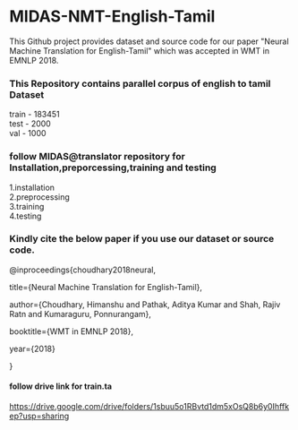 # MIDAS-NMT-English-Tamil

This Github project provides dataset and source code for our paper "Neural Machine Translation for English-Tamil" which was accepted in WMT in EMNLP 2018.

### This Repository contains parallel corpus of english to tamil Dataset
train - 183451\
test - 2000\
val - 1000

### follow MIDAS@translator repository for Installation,preporcessing,training and testing 
1.installation\
2.preprocessing\
3.training\
4.testing

### Kindly cite the below paper if you use our dataset or source code.

@inproceedings{choudhary2018neural,

 title={Neural Machine Translation for English-Tamil},

 author={Choudhary, Himanshu and Pathak, Aditya Kumar and Shah, Rajiv Ratn and Kumaraguru, Ponnurangam},

 booktitle={WMT in EMNLP 2018},

 year={2018}

}

#### follow drive link for train.ta
https://drive.google.com/drive/folders/1sbuu5o1RBvtd1dm5xOsQ8b6y0Ihffkep?usp=sharing
